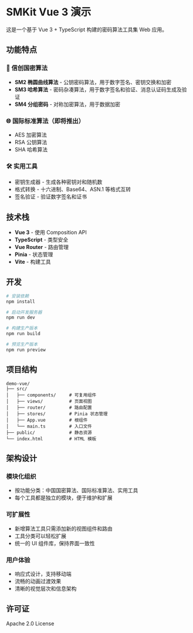 # SMKit Vue 3 演示

这是一个基于 Vue 3 + TypeScript 构建的密码算法工具集 Web 应用。

## 功能特点

### 🔐 信创国密算法
- **SM2 椭圆曲线算法** - 公钥密码算法，用于数字签名、密钥交换和加密
- **SM3 哈希算法** - 密码杂凑算法，用于数字签名和验证、消息认证码生成及验证
- **SM4 分组密码** - 对称加密算法，用于数据加密

### 🌐 国际标准算法（即将推出）
- AES 加密算法
- RSA 公钥算法
- SHA 哈希算法

### 🛠️ 实用工具
- 密钥生成器 - 生成各种密钥对和随机数
- 格式转换 - 十六进制、Base64、ASN.1 等格式互转
- 签名验证 - 验证数字签名和证书

## 技术栈

- **Vue 3** - 使用 Composition API
- **TypeScript** - 类型安全
- **Vue Router** - 路由管理
- **Pinia** - 状态管理
- **Vite** - 构建工具

## 开发

```bash
# 安装依赖
npm install

# 启动开发服务器
npm run dev

# 构建生产版本
npm run build

# 预览生产版本
npm run preview
```

## 项目结构

```
demo-vue/
├── src/
│   ├── components/     # 可复用组件
│   ├── views/          # 页面视图
│   ├── router/         # 路由配置
│   ├── stores/         # Pinia 状态管理
│   ├── App.vue         # 根组件
│   └── main.ts         # 入口文件
├── public/             # 静态资源
└── index.html          # HTML 模板
```

## 架构设计

### 模块化组织
- 按功能分类：中国国密算法、国际标准算法、实用工具
- 每个工具都是独立的模块，便于维护和扩展

### 可扩展性
- 新增算法工具只需添加新的视图组件和路由
- 工具分类可以轻松扩展
- 统一的 UI 组件库，保持界面一致性

### 用户体验
- 响应式设计，支持移动端
- 流畅的动画过渡效果
- 清晰的视觉层次和信息架构

## 许可证

Apache 2.0 License
